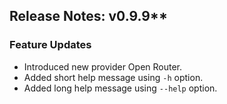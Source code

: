 ## Release Notes: v0.9.9**

### Feature Updates
- Introduced new provider Open Router.
- Added short help message using `-h` option.
- Added long help message using `--help` option.
